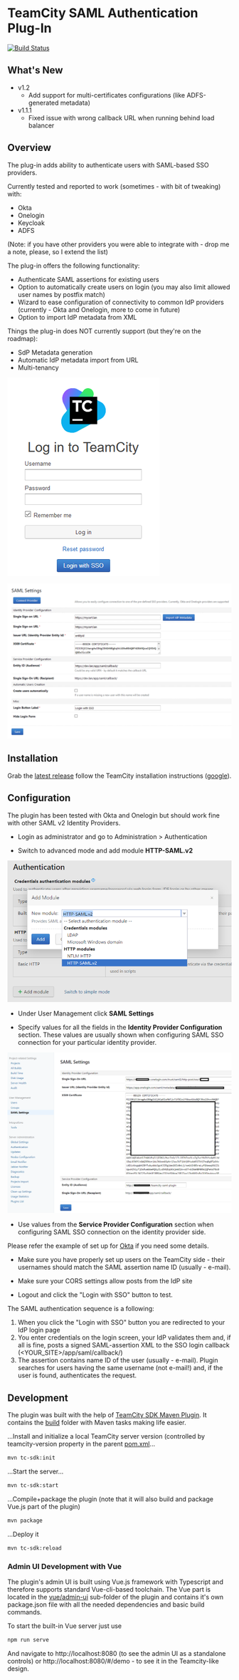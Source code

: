 # TeamCity SAML Authentication Plug-In

[![Build Status](https://travis-ci.org/morincer/teamcity-plugin-saml.svg?branch=master)](https://travis-ci.org/morincer/teamcity-plugin-saml)

## What's New

* v1.2
    - Add support for multi-certificates configurations (like ADFS-generated metadata) 
* v1.1.1 
    - Fixed issue with wrong callback URL when running behind load balancer 

## Overview

The plug-in adds ability to authenticate users with SAML-based SSO providers. 

Currently tested and reported to work (sometimes - with bit of tweaking) with:

* Okta
* Onelogin
* Keycloak
* ADFS

(Note: if you have other providers you were able to integrate with - drop me a note, please, so I extend the list)

The plug-in offers the following functionality:

* Authenticate SAML assertions for existing users
* Option to automatically create users on login (you may also limit allowed user names by postfix match)
* Wizard to ease configuration of connectivity to common IdP providers  (currently - Okta and Onelogin, more to come in future)
* Option to import IdP metadata from XML

Things the plug-in does NOT currently support (but they're on the roadmap):

* SdP Metadata generation
* Automatic IdP metadata import from URL 
* Multi-tenancy

![Login Screen](docs/img/LoginScreen.png)

![Configurations](docs/img/ConigurationOverview.png)

## Installation

Grab the [latest release](https://github.com/morincer/teamcity-plugin-saml/releases/latest) follow the TeamCity installation instructions ([google](https://www.google.com/search?q=teamcity+install+plugin)).  

## Configuration

The plugin has been tested with Okta and Onelogin but should work fine with other SAML v2 Identity Providers.

* Login as administrator and go to Administration > Authentication

* Switch to advanced mode and add module **HTTP-SAML.v2**

![Add Module](docs/img/add_module.png)

* Under User Management click **SAML Settings**

* Specify values for all the fields in the **Identity Provider Configuration** section. These values are usually shown when configuring SAML SSO connection for your particular identity provider. 

![Edit Settings](docs/img/edit_settings.png)

* Use values from the **Service Provider Configuration** section when configuring SAML SSO connection on the identity provider side.

Please refer the example of set up for [Okta](./docs/OktaSetup.md) if you need some details.

* Make sure you have properly set up users on the TeamCity side - their usernames should match the SAML assertion name ID (usually - e-mail). 

* Make sure your CORS settings allow posts from the IdP site

* Logout and click the "Login with SSO" button to test. 

The SAML authentication sequence is a following:

1. When you click the "Login with SSO" button you are redirected to your IdP login page
1. You enter credentials on the login screen, your IdP validates them and, if all is fine, posts a signed SAML-assertion XML to the SSO login callback (<YOUR_SITE>/app/saml/callback/)
1. The assertion contains name ID of the user (usually - e-mail). Plugin searches for users having the same username (not e-mail!) and, if the user is found, authenticates the request. 

 ## Development
 
 The plugin was built with the help of [TeamCity SDK Maven Plugin](https://github.com/JetBrains/teamcity-sdk-maven-plugin). It contains the [build](./build) folder with Maven tasks making life easier.
 
  ...Install and initialize a local TeamCity server version (controlled by teamcity-version property in the parent [pom.xml](./pom.xml)...
 
 ```bash
 mvn tc-sdk:init
 ```
 
 ...Start the server...
 ```bash
 mvn tc-sdk:start
 ```
 
 ...Compile+package the plugin (note that it will also build and package Vue.js part of the plugin)
 ```bash
 mvn package 
 ```

...Deploy it
```bash
mvn tc-sdk:reload
```

### Admin UI Development with Vue

The plugin's admin UI is built using Vue.js framework with Typescript and therefore supports standard Vue-cli-based toolchain.  The Vue part is located in the [vue/admin-ui](./saml-authentication-server/src/main/vue/admin-ui) sub-folder of the plugin and contains it's own package.json file with all the needed dependencies and basic build commands. 

To start the built-in Vue server just use
```bash
npm run serve 
```
And navigate to http://localhost:8080 (to see the admin UI as a standalone controls) or http://localhost:8080/#/demo - to see it in the Teamcity-like design.
